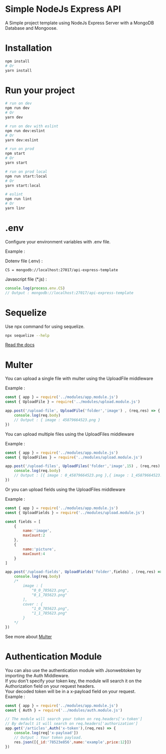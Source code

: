 # Simple NodeJs Express API

A Simple project template using NodeJs Express Server with a MongoDB Database and Mongoose.

# Installation

```Bash
npm install
# Or
yarn install
```

# Run your project

```Bash
# run on dev
npm run dev
# Or
yarn dev

# run on dev with eslint
npm run dev:eslint
# Or
yarn dev:eslint

# run on prod
npm start
# Or
yarn start

# run on prod local
npm run start:local
# Or
yarn start:local

# eslint
npm run lint
# Or
yarn linr
```

# .env

Configure your environment variables with .env file.

Example :

Dotenv file (.env) :
```Text
CS = mongodb://localhost:27017/api-express-template
```
Javascript file (*.js) :
```Javascript
console.log(process.env.CS)
// Output : mongodb://localhost:27017/api-express-template
```

# Sequelize
Use npx command for using sequelize.
```Bash
npx sequelize --help
```

[Read the docs](https://sequelize.org/)

# Multer

You can upload a single file with multer using the UploadFile middleware <br/>

Example :<br/>
```Javascript
const { app } = require('../modules/app.module.js')
const { UploadFile } = require('../modules/upload.module.js')

app.post('/upload-file', UploadFile('folder','image') , (req,res) => {
    console.log(req.body)
    // Output : { image : 45879664523.png }
})
```

You can upload multiple files using the UploadFiles middleware <br/>

Example :<br/>
```Javascript
const { app } = require('../modules/app.module.js')
const { UploadFiles } = require('../modules/upload.module.js')

app.post('/upload-files', UploadFiles('folder','image',15) , (req,res) => {
    console.log(req.body)
    // Output : [{ image : 0_45879664523.png },{ image : 1_45879664523.png }]
})
```

Or you can upload fields using the UploadFiles middleware <br/>

Example :<br/>
```Javascript
const { app } = require('../modules/app.module.js')
const { UploadFields } = require('../modules/upload.module.js')

const fields = [
    {
        name:'image',
        maxCount:2
    },
    {
        name:'picture',
        maxCount:4
    }
]

app.post('/upload-fields', UploadFields('folder',fields) , (req,res) => {
    console.log(req.body)
    /*
        image : [
            "0_0_785623.png",
            "0_1_785623.png"
        ],
        cover : {
            "1_0_785623.png",
            "1_1_785623.png"
        }
    */
})
```

See more about [Multer](https://github.com/expressjs/multer)

# Authentication Module

You can also use the authentication module with Jsonwebtoken by importing the Auth Middleware.<br/>
If you don't specify your token key, the module will search it on the Authorization field on your request headers. <br/>
Your decoded token will be in a x-payload field on your request.<br/>
Example :

```Javascript
const { app } = require('../modules/app.module.js')
const { Auth } = require('../modules/auth.module.js')

// The module will search your token on req.headers['x-token']
// By default it will search on req.headers['authorization']
app.get('/articles',Auth('x-token'),(req,res) => {
    console.log(req['x-payload'])
    // Output : Your token payload.
    res.json([{_id:'78523e856',name:'example',price:12}])
})

```